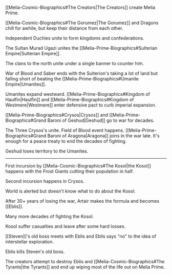 [[Melia-Cosmic-Biographics#The Creators|The Creators]] create Melia Prime.

[[Melia-Cosmic-Biographics#The Gorumez|The Gorumez]] and Dragons chill for awhile, but keep their distance from each other.

Independent Duchies unite to form kingdoms and confederations. 

The Sultan Murad Ugazi unites the [[Melia-Prime-Biographics#Sulterian Empire|Sulterian Empire]]. 

The clans to the north unite under a single banner to counter him.

War of Blood and Saber ends with the Sulterion's taking a lot of land but falling short
of beating the [[Melia-Prime-Biographics#Umanite Empire|Umanites]].

Umanites expand westward. [[Melia-Prime-Biographics#Kingdom of Haulfin|Haulfin]] and [[Melia-Prime-Biographics#Kingdom of Westmere|Westmere]] enter defensive pact to curb imperial expansion.

[[Melia-Prime-Biographics#Crysos|Crysos]] and [[Melia-Prime-Biographics#Grand Baroni of Geshud|Geshud]] go to war for decades.

The Three Crysos's unite. Field of Blood event happens. [[Melia-Prime-Biographics#Grand Baroni of Aragona|Aragona]] joins in the war late. It's enough for a peace treaty to end the decades of fighting.

Geshud loses territory to the Umanites.

----------------------------------------------------------------------------------------------

First incursion by [[Melia-Cosmic-Biographics#The Kosol|the Kosol]] happens with the Frost Giants cutting their population in half.

Second incursion happens in Crysos.

World is alerted but doesn't know what to do about the Kosol.

After 30+ years of losing the war, Artair makes the formula and becomes [[Eblis]].

Many more decades of fighting the Kosol.

Kosol suffer casualties and leave after some hard losses.

[[Steven]]'s old boss meets with Eblis and Eblis says "no" to the idea of interstellar exploration.

Eblis kills Steven's old boss.

The creators attempt to destroy Eblis and [[Melia-Cosmic-Biographics#The Tyrants|the Tyrants]] and end up wiping most of the life out on Melia Prime.